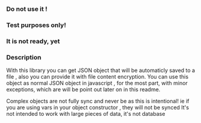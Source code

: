 ### Do not use it !  
### Test purposes only!  
### It is not ready, yet  
  
### Description  
 With this library you can get JSON object that will be automaticly saved to a file , also you can provide it with file content encryption. You can use this object as normal JSON object in javascript , for the most part, with minor exceptions, which are will be point out later on in this readme.
  
  
Complex objects are not fully sync and never be as this is intentional! 
ie if you are using vars in your object constructor , they will not be synced
It's not intended to work with large pieces of data, it's not database 
